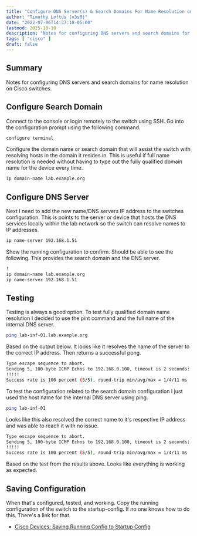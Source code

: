 ```yaml
---
title: "Configure DNS Server(s) & Search Domains For Name Resolution on Cisco Switches"
author: "Timothy Loftus (n3s0)"
date: "2022-07-06T14:37:18-05:00"
lastmod: 2025-10-10
description: "Notes for configuring DNS servers and search domains for name resolution on Cisco switches."
tags: [ "cisco" ]
draft: false
---
```


## Summary

Notes for configuring DNS servers and search domains for name resolution
on Cisco switches.

## Configure Search Domain

Connect to the console or login remotely to the switch using SSH. Go
into the configuration prompt using the following command.

```sh
configure terminal
```

Configure the domain name or search domain that will assist the switch
with resolving hosts in the domain it resides in. This is useful if full
name resolution is needed without having to type out the fully qualified
domain name for the device every time.

```sh
ip domain-name lab.example.org
```

## Configure DNS Server

Next I need to add the new name/DNS servers IP address to the switches
configuration. This is points to the server or device that hosts the DNS
services locally within the lab network so the switch can resolve names
to IP addresses.

```sh
ip name-server 192.168.1.51
```

Show the running configuration to confirm. Should be able to see the 
following. This provides the search domain and the DNS server.

```sh
!
ip domain-name lab.example.org
ip name-server 192.168.1.51
```

## Testing

Testing is always a good option. To test fully qualified domain name
resolution I decided to use the pint command and the full name of the
internal DNS server.

```sh
ping lab-inf-01.lab.example.org
```

Based on the output below. It looks like it resolves the name of the
server to the correct IP address. Then returns a successful pong.

```sh
Type escape sequence to abort.
Sending 5, 100-byte ICMP Echos to 192.168.0.100, timeout is 2 seconds:
!!!!!
Success rate is 100 percent (5/5), round-trip min/avg/max = 1/4/11 ms
```

To test the configuration related to the search domain configuration I
just used the host name for the internal DNS server using ping.

```sh
ping lab-inf-01
```

Looks like this also resolved the correct name to it's respective IP
address and was able to reach it with no issue.

```sh
Type escape sequence to abort.
Sending 5, 100-byte ICMP Echos to 192.168.0.100, timeout is 2 seconds:
!!!!!
Success rate is 100 percent (5/5), round-trip min/avg/max = 1/4/11 ms
```

Based on the test from the results above. Looks like everything is
working as expected.

## Saving Configuration

When that's configured, tested, and working. Copy the running 
configuration of the switch to the startup-config. If no one knows how 
to do this. There's a link for that.

- [Cisco Devices: Saving Running Config to Startup Config](https://info.n3s0.tech/2022/07/06/20220706143715)
